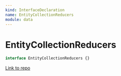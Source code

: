 ```yaml
---
kind: InterfaceDeclaration
name: EntityCollectionReducers
module: data
---
```


# EntityCollectionReducers

```ts
interface EntityCollectionReducers {}
```

[Link to repo](https://github.com/ngrx/platform/blob/master/modules/data/src/reducers/entity-collection-reducer-registry.ts#L13-L15)
